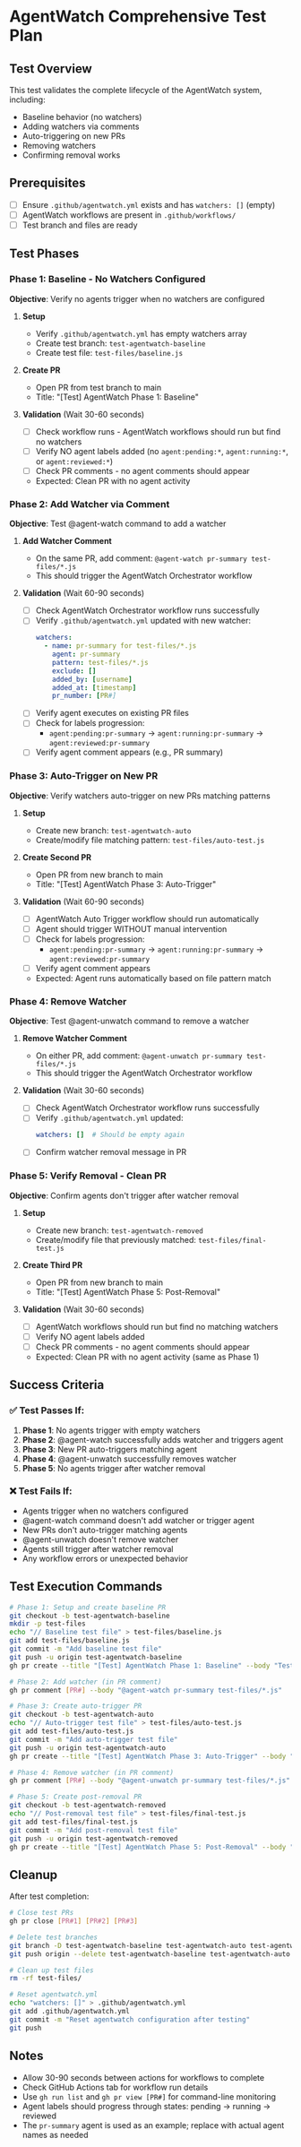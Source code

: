 # AgentWatch Comprehensive Test Plan

## Test Overview
This test validates the complete lifecycle of the AgentWatch system, including:
- Baseline behavior (no watchers)
- Adding watchers via comments
- Auto-triggering on new PRs
- Removing watchers
- Confirming removal works

## Prerequisites
- [ ] Ensure `.github/agentwatch.yml` exists and has `watchers: []` (empty)
- [ ] AgentWatch workflows are present in `.github/workflows/`
- [ ] Test branch and files are ready

## Test Phases

### Phase 1: Baseline - No Watchers Configured
**Objective**: Verify no agents trigger when no watchers are configured

1. **Setup**
   - Verify `.github/agentwatch.yml` has empty watchers array
   - Create test branch: `test-agentwatch-baseline`
   - Create test file: `test-files/baseline.js`

2. **Create PR**
   - Open PR from test branch to main
   - Title: "[Test] AgentWatch Phase 1: Baseline"

3. **Validation** (Wait 30-60 seconds)
   - [ ] Check workflow runs - AgentWatch workflows should run but find no watchers
   - [ ] Verify NO agent labels added (no `agent:pending:*`, `agent:running:*`, or `agent:reviewed:*`)
   - [ ] Check PR comments - no agent comments should appear
   - Expected: Clean PR with no agent activity

### Phase 2: Add Watcher via Comment
**Objective**: Test @agent-watch command to add a watcher

1. **Add Watcher Comment**
   - On the same PR, add comment: `@agent-watch pr-summary test-files/*.js`
   - This should trigger the AgentWatch Orchestrator workflow

2. **Validation** (Wait 60-90 seconds)
   - [ ] Check AgentWatch Orchestrator workflow runs successfully
   - [ ] Verify `.github/agentwatch.yml` updated with new watcher:
     ```yaml
     watchers:
       - name: pr-summary for test-files/*.js
         agent: pr-summary
         pattern: test-files/*.js
         exclude: []
         added_by: [username]
         added_at: [timestamp]
         pr_number: [PR#]
     ```
   - [ ] Verify agent executes on existing PR files
   - [ ] Check for labels progression:
     - `agent:pending:pr-summary` → `agent:running:pr-summary` → `agent:reviewed:pr-summary`
   - [ ] Verify agent comment appears (e.g., PR summary)

### Phase 3: Auto-Trigger on New PR
**Objective**: Verify watchers auto-trigger on new PRs matching patterns

1. **Setup**
   - Create new branch: `test-agentwatch-auto`
   - Create/modify file matching pattern: `test-files/auto-test.js`

2. **Create Second PR**
   - Open PR from new branch to main
   - Title: "[Test] AgentWatch Phase 3: Auto-Trigger"

3. **Validation** (Wait 60-90 seconds)
   - [ ] AgentWatch Auto Trigger workflow should run automatically
   - [ ] Agent should trigger WITHOUT manual intervention
   - [ ] Check for labels progression:
     - `agent:pending:pr-summary` → `agent:running:pr-summary` → `agent:reviewed:pr-summary`
   - [ ] Verify agent comment appears
   - Expected: Agent runs automatically based on file pattern match

### Phase 4: Remove Watcher
**Objective**: Test @agent-unwatch command to remove a watcher

1. **Remove Watcher Comment**
   - On either PR, add comment: `@agent-unwatch pr-summary test-files/*.js`
   - This should trigger the AgentWatch Orchestrator workflow

2. **Validation** (Wait 30-60 seconds)
   - [ ] Check AgentWatch Orchestrator workflow runs successfully
   - [ ] Verify `.github/agentwatch.yml` updated:
     ```yaml
     watchers: []  # Should be empty again
     ```
   - [ ] Confirm watcher removal message in PR

### Phase 5: Verify Removal - Clean PR
**Objective**: Confirm agents don't trigger after watcher removal

1. **Setup**
   - Create new branch: `test-agentwatch-removed`
   - Create/modify file that previously matched: `test-files/final-test.js`

2. **Create Third PR**
   - Open PR from new branch to main
   - Title: "[Test] AgentWatch Phase 5: Post-Removal"

3. **Validation** (Wait 30-60 seconds)
   - [ ] AgentWatch workflows should run but find no matching watchers
   - [ ] Verify NO agent labels added
   - [ ] Check PR comments - no agent comments should appear
   - Expected: Clean PR with no agent activity (same as Phase 1)

## Success Criteria

### ✅ Test Passes If:
1. **Phase 1**: No agents trigger with empty watchers
2. **Phase 2**: @agent-watch successfully adds watcher and triggers agent
3. **Phase 3**: New PR auto-triggers matching agent
4. **Phase 4**: @agent-unwatch successfully removes watcher
5. **Phase 5**: No agents trigger after watcher removal

### ❌ Test Fails If:
- Agents trigger when no watchers configured
- @agent-watch command doesn't add watcher or trigger agent
- New PRs don't auto-trigger matching agents
- @agent-unwatch doesn't remove watcher
- Agents still trigger after watcher removal
- Any workflow errors or unexpected behavior

## Test Execution Commands

```bash
# Phase 1: Setup and create baseline PR
git checkout -b test-agentwatch-baseline
mkdir -p test-files
echo "// Baseline test file" > test-files/baseline.js
git add test-files/baseline.js
git commit -m "Add baseline test file"
git push -u origin test-agentwatch-baseline
gh pr create --title "[Test] AgentWatch Phase 1: Baseline" --body "Testing baseline - no watchers"

# Phase 2: Add watcher (in PR comment)
gh pr comment [PR#] --body "@agent-watch pr-summary test-files/*.js"

# Phase 3: Create auto-trigger PR
git checkout -b test-agentwatch-auto
echo "// Auto-trigger test file" > test-files/auto-test.js
git add test-files/auto-test.js
git commit -m "Add auto-trigger test file"
git push -u origin test-agentwatch-auto
gh pr create --title "[Test] AgentWatch Phase 3: Auto-Trigger" --body "Testing auto-trigger with watcher"

# Phase 4: Remove watcher (in PR comment)
gh pr comment [PR#] --body "@agent-unwatch pr-summary test-files/*.js"

# Phase 5: Create post-removal PR
git checkout -b test-agentwatch-removed
echo "// Post-removal test file" > test-files/final-test.js
git add test-files/final-test.js
git commit -m "Add post-removal test file"
git push -u origin test-agentwatch-removed
gh pr create --title "[Test] AgentWatch Phase 5: Post-Removal" --body "Testing post-removal - no watchers"
```

## Cleanup

After test completion:
```bash
# Close test PRs
gh pr close [PR#1] [PR#2] [PR#3]

# Delete test branches
git branch -D test-agentwatch-baseline test-agentwatch-auto test-agentwatch-removed
git push origin --delete test-agentwatch-baseline test-agentwatch-auto test-agentwatch-removed

# Clean up test files
rm -rf test-files/

# Reset agentwatch.yml
echo "watchers: []" > .github/agentwatch.yml
git add .github/agentwatch.yml
git commit -m "Reset agentwatch configuration after testing"
git push
```

## Notes

- Allow 30-90 seconds between actions for workflows to complete
- Check GitHub Actions tab for workflow run details
- Use `gh run list` and `gh pr view [PR#]` for command-line monitoring
- Agent labels should progress through states: pending → running → reviewed
- The `pr-summary` agent is used as an example; replace with actual agent names as needed